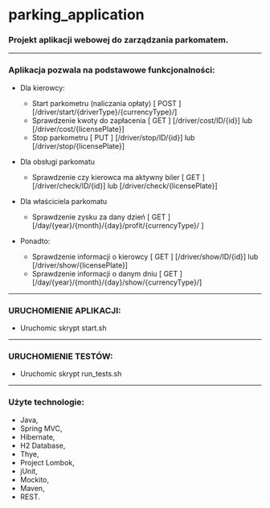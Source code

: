# parking_application

### Projekt aplikacji webowej do zarządzania parkomatem.

----------

### Aplikacja pozwala na podstawowe funkcjonalności:
  - Dla kierowcy:
      - Start parkometru (naliczania opłaty)  [ POST ] [/driver/start/{driverType}/{currencyType}/]
      - Sprawdzenie kwoty do zapłacenia  [ GET ] [/driver/cost/ID/{id}] lub [/driver/cost/{licensePlate}]
      - Stop parkometru [ PUT ] [/driver/stop/ID/{id}] lub [/driver/stop/{licensePlate}]
      
  - Dla obsługi parkomatu
      - Sprawdzenie czy kierowca ma aktywny biler [ GET ] [/driver/check/ID/{id}] lub [/driver/check/{licensePlate}]
      
  - Dla właściciela parkomatu
      - Sprawdzenie zysku za dany dzień [ GET ] [/day/{year}/{month}/{day}/profit/{currencyType}/ ]

  - Ponadto:
      - Sprawdzenie informacji o kierowcy [ GET ] [/driver/show/ID/{id}] lub [/driver/show/{licensePlate}]
      - Sprawdzenie informacji o danym dniu [ GET ] [/day/{year}/{month}/{day}/show/{currencyType}/]
      
      
----------      
### URUCHOMIENIE APLIKACJI: 
  - Uruchomic skrypt start.sh

----------      
### URUCHOMIENIE TESTÓW: 
  - Uruchomic skrypt run_tests.sh

----------
### Użyte technologie:

  - Java,
  - Spring MVC,
  - Hibernate,
  - H2 Database,
  - Thye,
  - Project Lombok,
  - jUnit,
  - Mockito,
  - Maven,
  - REST.
